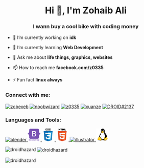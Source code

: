 <h1 align="center">Hi 👋, I'm Zohaib Ali</h1>
<h3 align="center">I wann buy a cool bike with coding money</h3>

- 🔭 I’m currently working on **idk**

- 🌱 I’m currently learning **Web Development**

- 💬 Ask me about **life things, graphics, websites**

- 📫 How to reach me **facebook.com/z0335**

- ⚡ Fun fact **linux always**

<h3 align="left">Connect with me:</h3>
<p align="left">
<a href="https://twitter.com/zobexeb" target="blank"><img align="center" src="https://raw.githubusercontent.com/rahuldkjain/github-profile-readme-generator/master/src/images/icons/Social/twitter.svg" alt="zobexeb" height="30" width="40" /></a>
<a href="https://stackoverflow.com/users/noobwizard" target="blank"><img align="center" src="https://raw.githubusercontent.com/rahuldkjain/github-profile-readme-generator/master/src/images/icons/Social/stack-overflow.svg" alt="noobwizard" height="30" width="40" /></a>
<a href="https://fb.com/z0335" target="blank"><img align="center" src="https://raw.githubusercontent.com/rahuldkjain/github-profile-readme-generator/master/src/images/icons/Social/facebook.svg" alt="z0335" height="30" width="40" /></a>
<a href="https://www.behance.net/xuanze" target="blank"><img align="center" src="https://raw.githubusercontent.com/rahuldkjain/github-profile-readme-generator/master/src/images/icons/Social/behance.svg" alt="xuanze" height="30" width="40" /></a>
<a href="https://discord.gg/DROID#2137" target="blank"><img align="center" src="https://raw.githubusercontent.com/rahuldkjain/github-profile-readme-generator/master/src/images/icons/Social/discord.svg" alt="DROID#2137" height="30" width="40" /></a>
</p>

<h3 align="left">Languages and Tools:</h3>
<p align="left"> <a href="https://www.blender.org/" target="_blank" rel="noreferrer"> <img src="https://download.blender.org/branding/community/blender_community_badge_white.svg" alt="blender" width="40" height="40"/> </a> <a href="https://getbootstrap.com" target="_blank" rel="noreferrer"> <img src="https://raw.githubusercontent.com/devicons/devicon/master/icons/bootstrap/bootstrap-plain-wordmark.svg" alt="bootstrap" width="40" height="40"/> </a> <a href="https://www.w3schools.com/css/" target="_blank" rel="noreferrer"> <img src="https://raw.githubusercontent.com/devicons/devicon/master/icons/css3/css3-original-wordmark.svg" alt="css3" width="40" height="40"/> </a> <a href="https://www.w3.org/html/" target="_blank" rel="noreferrer"> <img src="https://raw.githubusercontent.com/devicons/devicon/master/icons/html5/html5-original-wordmark.svg" alt="html5" width="40" height="40"/> </a> <a href="https://www.adobe.com/in/products/illustrator.html" target="_blank" rel="noreferrer"> <img src="https://www.vectorlogo.zone/logos/adobe_illustrator/adobe_illustrator-icon.svg" alt="illustrator" width="40" height="40"/> </a> <a href="https://www.linux.org/" target="_blank" rel="noreferrer"> <img src="https://raw.githubusercontent.com/devicons/devicon/master/icons/linux/linux-original.svg" alt="linux" width="40" height="40"/> </a> </p>

<p><img align="left" src="https://github-readme-stats.vercel.app/api/top-langs?username=droidhazard&show_icons=true&locale=en&layout=compact" alt="droidhazard" /></p>

<p>&nbsp;<img align="center" src="https://github-readme-stats.vercel.app/api?username=droidhazard&show_icons=true&locale=en" alt="droidhazard" /></p>

<p><img align="center" src="https://github-readme-streak-stats.herokuapp.com/?user=droidhazard&" alt="droidhazard" /></p>
